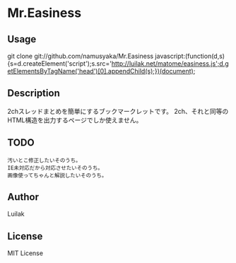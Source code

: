 # Mr.Easiness
## Usage
  git clone git://github.com/namusyaka/Mr.Easiness
  javascript:(function(d,s){s=d.createElement('script');s.src='http://luilak.net/matome/easiness.js';d.getElementsByTagName('head')[0].appendChild(s);})(document);

## Description
  2chスレッドまとめを簡単にするブックマークレットです。
  2ch、それと同等のHTML構造を出力するページでしか使えません。

## TODO
	汚いとこ修正したいそのうち。
	IE未対応だから対応させたいそのうち。
	画像使ってちゃんと解説したいそのうち。

## Author
  Luilak
  
## License
  MIT License